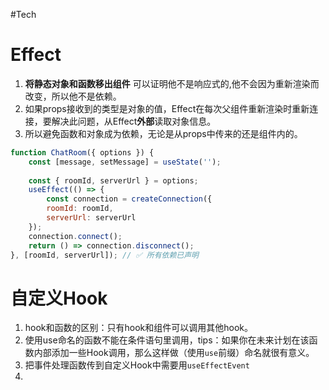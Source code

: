 #Tech 

# Effect
1. **将静态对象和函数移出组件** 可以证明他不是响应式的,他不会因为重新渲染而改变，所以他不是依赖。
2. 如果props接收到的类型是对象的值，Effect在每次父组件重新渲染时重新连接，要解决此问题，从Effect**外部**读取对象信息。
3. 所以避免函数和对象成为依赖，无论是从props中传来的还是组件内的。
```jsx
function ChatRoom({ options }) {  
	const [message, setMessage] = useState('');  
	
	const { roomId, serverUrl } = options;  
	useEffect(() => {  
		const connection = createConnection({  
		roomId: roomId,  
		serverUrl: serverUrl  
	});  
	connection.connect();  
	return () => connection.disconnect();  
}, [roomId, serverUrl]); // ✅ 所有依赖已声明
```

# 自定义Hook
1. hook和函数的区别：只有hook和组件可以调用其他hook。
2. 使用use命名的函数不能在条件语句里调用，tips：如果你在未来计划在该函数内部添加一些Hook调用，那么这样做（使用`use`前缀）命名就很有意义。
3. 把事件处理函数传到自定义Hook中需要用`useEffectEvent`
4. 